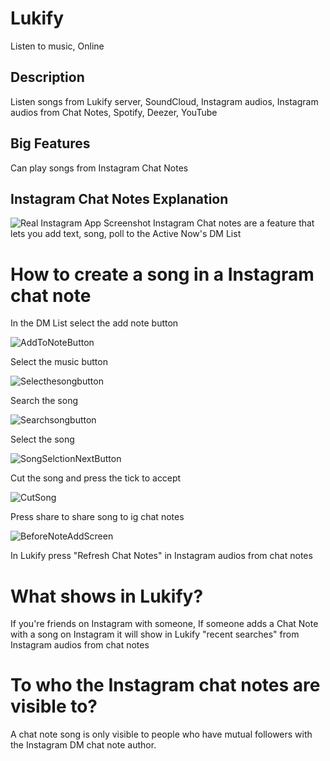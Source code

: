 
# Lukify

	
Listen to music, Online

## Description

Listen songs from Lukify server, SoundCloud, Instagram audios, Instagram audios from Chat Notes, Spotify, Deezer, YouTube

## Big Features

Can play songs from Instagram Chat Notes

## Instagram Chat Notes Explanation
![Real Instagram App Screenshot](https://github.com/user-attachments/assets/933fd3be-74ee-44f0-9b46-353f076bd393)
Instagram Chat notes are a feature that lets you add text, song, poll to the Active Now's DM List

# How to create a song in a Instagram chat note

In the DM List select the add note button

![AddToNoteButton](https://github.com/user-attachments/assets/ec03d141-8209-4483-b30f-d7a4a881ea40)

Select the music button

![Selecthesongbutton](https://github.com/user-attachments/assets/c613c2cd-04b5-4936-92bd-8e21bc611b47)


Search the song

![Searchsongbutton](https://github.com/user-attachments/assets/80907296-bc37-4c46-a000-6ba526187e81)

Select the song

![SongSelctionNextButton](https://github.com/user-attachments/assets/2fa27f00-3972-4b97-b75f-4766884b6ce4)

Cut the song and press the tick to accept

![CutSong](https://github.com/user-attachments/assets/4aba01cf-f57c-4915-9245-6e8c72fcff32)

Press share to share song to ig chat notes

![BeforeNoteAddScreen](https://github.com/user-attachments/assets/f98eb1c1-0092-4594-b946-5ca33a52c12a)

In Lukify press "Refresh Chat Notes" in Instagram audios from chat notes



# What shows in Lukify?

If you're friends on Instagram with someone, If someone adds a Chat Note with a song on Instagram it will show in Lukify "recent searches" from Instagram audios from chat notes

# To who the Instagram chat notes are visible to?

A chat note song is only visible to people who have mutual followers with the Instagram DM chat note author.
